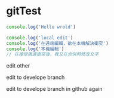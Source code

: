 # gitTest

```javascript
console.log('Hello wrold')
```

```javascript
console.log('local edit')
console.log('在遠端編輯，欲在本機解決衝突')
console.log('本機編輯')
// 在接受兩邊衝突後，我又在合併時修改文字
```

edit other

edit to develope branch

edit to develope branch in github again
